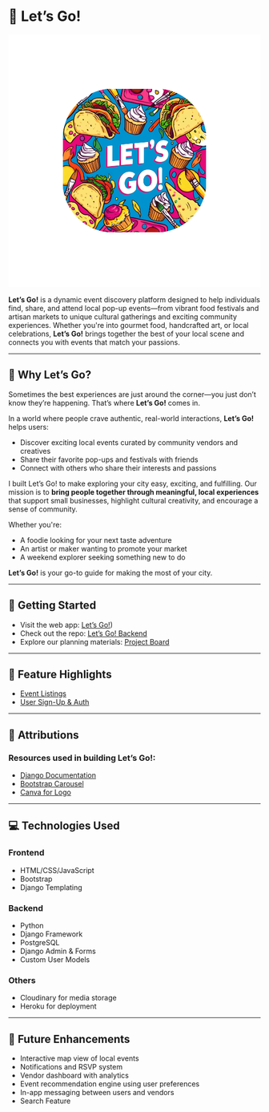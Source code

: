 
# 🎉 Let’s Go!

![Let's Go! Logo](./main_app/static/images/lets_go_logo_2.svg)

**Let’s Go!** is a dynamic event discovery platform designed to help individuals find, share, and attend local pop-up events—from vibrant food festivals and artisan markets to unique cultural gatherings and exciting community experiences. Whether you're into gourmet food, handcrafted art, or local celebrations, **Let’s Go!** brings together the best of your local scene and connects you with events that match your passions.

---

## 🌟 Why Let’s Go?

Sometimes the best experiences are just around the corner—you just don’t know they’re happening. That’s where **Let’s Go!** comes in.

In a world where people crave authentic, real-world interactions, **Let’s Go!** helps users:

* Discover exciting local events curated by community vendors and creatives
* Share their favorite pop-ups and festivals with friends
* Connect with others who share their interests and passions

I built Let’s Go! to make exploring your city easy, exciting, and fulfilling. Our mission is to **bring people together through meaningful, local experiences** that support small businesses, highlight cultural creativity, and encourage a sense of community.

Whether you're:

* A foodie looking for your next taste adventure
* An artist or maker wanting to promote your market
* A weekend explorer seeking something new to do

**Let’s Go!** is your go-to guide for making the most of your city.

---

## 🚀 Getting Started

* Visit the web app: [Let’s Go!](https://lets-go-v1-a8d086ee6ddf.herokuapp.com/))
* Check out the repo: [Let’s Go! Backend](https://github.com/RConradG/lets_go.git)
* Explore our planning materials: [Project Board](https://trello.com/invite/b/680bbe72b3e36f87cb25931d/ATTI0086de135e0194457fb3997f0b0370c34BCEDE61/lets-go)

---

## 📌 Feature Highlights

* [Event Listings](./docs/events.md)
* [User Sign-Up & Auth](./docs/auth.md)

---

## 🎨 Attributions

### Resources used in building Let’s Go!:

* [Django Documentation](https://docs.djangoproject.com/)
* [Bootstrap Carousel](https://getbootstrap.com/docs/5.3/components/carousel/)
* [Canva for Logo](https://www.canva.com/)

---

## 💻 Technologies Used

### Frontend

* HTML/CSS/JavaScript
* Bootstrap
* Django Templating

### Backend

* Python
* Django Framework
* PostgreSQL
* Django Admin & Forms
* Custom User Models

### Others

* Cloudinary for media storage
* Heroku for deployment

---

## 🔮 Future Enhancements

* Interactive map view of local events
* Notifications and RSVP system
* Vendor dashboard with analytics
* Event recommendation engine using user preferences
* In-app messaging between users and vendors
* Search Feature

